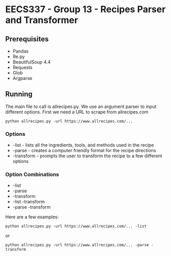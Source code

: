 # EECS337 - Group 13 - Recipes Parser and Transformer

## Prerequisites

* Pandas
* Re.py
* BeautifulSoup 4.4
* Requests
* Glob
* Argparse

## Running

The main file to call is allrecipes.py. We use an argument parser to input different options.
First we need a URL to scrape from allrecipes.com
```
python allrecipes.py -url https://www.allrecipes.com/...
```

### Options

* -list - lists all the ingredients, tools, and methods used in the recipe
* -parse - creates a computer friendly format for the recipe directions
* -transform - prompts the user to transform the recipe to a few different options

### Option Combinations
* -list
* -parse
* -transform
* -list -transform
* -parse -transform

Here are a few examples:
```
python allrecipes.py -url https://www.allrecipes.com/... -list
```
or
```
python allrecipes.py -url https://www.allrecipes.com/... -parse -transform
```
